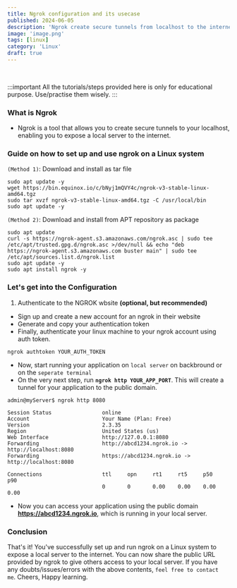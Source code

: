 ```yaml
---
title: Ngrok configuration and its usecase
published: 2024-06-05
description: 'Ngrok create secure tunnels from localhost to the internet.'
image: 'image.png'
tags: [linux]
category: 'Linux'
draft: true
---
```

<br>

:::important
All the tutorials/steps provided here is only for educational purpose. Use/practise them wisely.
:::

### What is Ngrok
- Ngrok is a tool that allows you to create secure tunnels to your localhost, enabling you to expose a local server to the internet.

### Guide on how to set up and use ngrok on a Linux system
`(Method 1)`: Download and install as tar file
```shell
sudo apt update -y
wget https://bin.equinox.io/c/bNyj1mQVY4c/ngrok-v3-stable-linux-amd64.tgz
sudo tar xvzf ngrok-v3-stable-linux-amd64.tgz -C /usr/local/bin
sudo apt update -y
```

`(Method 2)`: Download and install from APT repository as package
```shell
sudo apt update
curl -s https://ngrok-agent.s3.amazonaws.com/ngrok.asc | sudo tee /etc/apt/trusted.gpg.d/ngrok.asc >/dev/null && echo "deb https://ngrok-agent.s3.amazonaws.com buster main" | sudo tee /etc/apt/sources.list.d/ngrok.list
sudo apt update -y
sudo apt install ngrok -y
```

### Let's get into the Configuration
1. Authenticate to the NGROK wbsite **(optional, but recommended)**
- Sign up and create a new account for an ngrok in their website
- Generate and copy your authentication token
- Finally, authenticate your linux machine to your ngrok account using auth token.
```shell
ngrok authtoken YOUR_AUTH_TOKEN
```
- Now, start running your application on `local server` on backbround or on the `seperate terminal`
- On the very next step, run **`ngrok http YOUR_APP_PORT`**. This will create a tunnel for your application to the public domain.
```shell
admin@myServer$ ngrok http 8080

Session Status                online
Account                       Your Name (Plan: Free)
Version                       2.3.35
Region                        United States (us)
Web Interface                 http://127.0.0.1:8080
Forwarding                    http://abcd1234.ngrok.io -> http://localhost:8080
Forwarding                    https://abcd1234.ngrok.io -> http://localhost:8080

Connections                   ttl     opn     rt1     rt5     p50     p90
                              0       0       0.00    0.00    0.00    0.00
```
- Now you can access your application using the public domain **https://abcd1234.ngrok.io**, which is running in your local server.

### Conclusion
That's it! You've successfully set up and run ngrok on a Linux system to expose a local server to the internet. You can now share the public URL provided by ngrok to give others access to your local server. If you have any doubts/issues/errors with the above contents, `feel free to contact me`. Cheers, Happy learning.